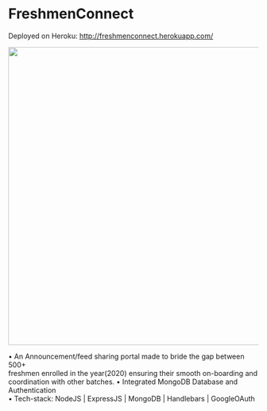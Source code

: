 # FreshmenConnect<r><br>

Deployed on Heroku: http://freshmenconnect.herokuapp.com/


<img src="screenshots/P.png" width=600>
  
• An Announcement/feed sharing portal made to bride the gap between 500+ <br>
freshmen enrolled in the year(2020) ensuring their smooth on-boarding and coordination with other batches.
• Integrated MongoDB Database and Authentication <br>
• Tech-stack: NodeJS | ExpressJS | MongoDB | Handlebars | GoogleOAuth <br>
